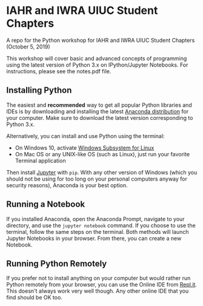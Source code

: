 # IAHR and IWRA UIUC Student Chapters
A repo for the Python workshop for IAHR and IWRA UIUC Student Chapters (October 5, 2019)

This workshop will cover basic and advanced concepts of programming using the latest version of Python 3.x on IPython/Jupyter Notebooks. For instructions, please see the notes.pdf file.

## Installing Python
The easiest and **recommended** way to get all popular Python libraries and IDEs is by downloading and installing the latest [Anaconda distribution](https://www.anaconda.com/distribution/) for your computer. Make sure to download the latest version corresponding to Python 3.x.

Alternatively, you can install and use Python using the terminal: 

- On Windows 10, activate [Windows Subsystem for Linux](https://docs.microsoft.com/en-us/windows/wsl/install-win10)
- On Mac OS or any UNIX-like OS (such as Linux), just run your favorite Terminal application

Then install [Jupyter](https://jupyter.org/install) with `pip`. With any other version of Windows (which you should not be using for too long on your personal computers anyway for security reasons), Anaconda is your best option.

## Running a Notebook
If you installed Anaconda, open the Anaconda Prompt, navigate to your directory, and use the `jupyter notebook` command. If you choose to use the terminal, follow the same steps on the terminal. Both methods will launch Jupyter Notebooks in your browser. From there, you can create a new Notebook.

## Running Python Remotely
If you prefer not to install anything on your computer but would rather run Python remotely from your browser, you can use the Online IDE from [Repl.it](https://repl.it/languages/python3). This doesn't always work very well though. Any other online IDE that you find should be OK too.


